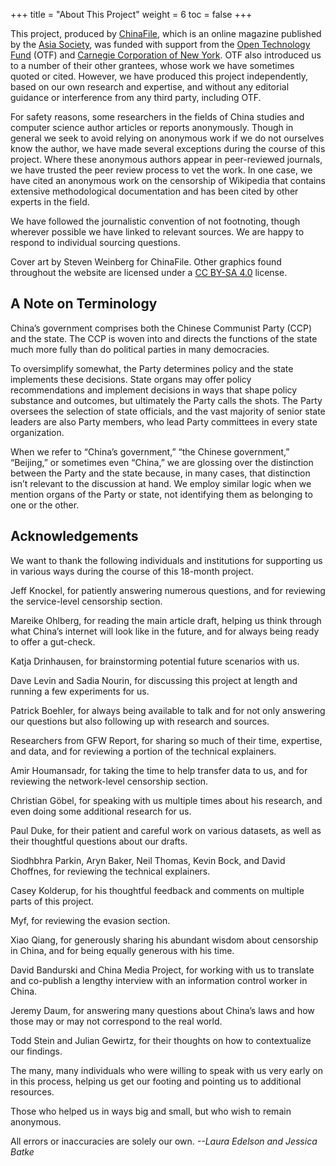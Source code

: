 +++
title = "About This Project"
weight = 6
toc = false
+++

This project, produced by [ChinaFile](https://www.chinafile.com/), which is an online magazine published by the [Asia Society](https://asiasociety.org/), was funded with support from the [Open Technology Fund](https://www.opentech.fund/) (OTF) and [Carnegie Corporation of New York](https://www.carnegie.org/). OTF also introduced us to a number of their other grantees, whose work we have sometimes quoted or cited. However, we have produced this project independently, based on our own research and expertise, and without any editorial guidance or interference from any third party, including OTF.

For safety reasons, some researchers in the fields of China studies and computer science author articles or reports anonymously. Though in general we seek to avoid relying on anonymous work if we do not ourselves know the author, we have made several exceptions during the course of this project. Where these anonymous authors appear in peer-reviewed journals, we have trusted the peer review process to vet the work. In one case, we have cited an anonymous work on the censorship of Wikipedia that contains extensive methodological documentation and has been cited by other experts in the field. 

We have followed the journalistic convention of not footnoting, though wherever possible we have linked to relevant sources. We are happy to respond to individual sourcing questions.

Cover art by Steven Weinberg for ChinaFile. Other graphics found throughout the website are licensed under a [CC BY-SA 4.0](https://creativecommons.org/licenses/by-sa/4.0/deed.en) license.

## A Note on Terminology

China’s government comprises both the Chinese Communist Party (CCP) and the state. The CCP is woven into and directs the functions of the state much more fully than do political parties in many democracies. 

To oversimplify somewhat, the Party determines policy and the state implements these decisions. State organs may offer policy recommendations and implement decisions in ways that shape policy substance and outcomes, but ultimately the Party calls the shots. The Party oversees the selection of state officials, and the vast majority of senior state leaders are also Party members, who lead Party committees in every state organization. 

When we refer to “China’s government,” “the Chinese government,” “Beijing,” or sometimes even “China,” we are glossing over the distinction between the Party and the state because, in many cases, that distinction isn’t relevant to the discussion at hand. We employ similar logic when we mention organs of the Party or state, not identifying them as belonging to one or the other.  

## Acknowledgements

We want to thank the following individuals and institutions for supporting us in various ways during the course of this 18-month project. 

Jeff Knockel, for patiently answering numerous questions, and for reviewing the service-level censorship section.

Mareike Ohlberg, for reading the main article draft, helping us think through what China’s internet will look like in the future, and for always being ready to offer a gut-check.

Katja Drinhausen, for brainstorming potential future scenarios with us.

Dave Levin and Sadia Nourin, for discussing this project at length and running a few experiments for us.

Patrick Boehler, for always being available to talk and for not only answering our questions but also following up with research and sources. 

Researchers from GFW Report, for sharing so much of their time, expertise, and data, and for reviewing a portion of the technical explainers.

Amir Houmansadr, for taking the time to help transfer data to us, and for reviewing the network-level censorship section.

Christian Göbel, for speaking with us multiple times about his research, and even doing some additional research for us.

Paul Duke, for their patient and careful work on various datasets, as well as their thoughtful questions about our drafts.

Siodhbhra Parkin, Aryn Baker, Neil Thomas, Kevin Bock, and David Choffnes, for reviewing the technical explainers.

Casey Kolderup, for his thoughtful feedback and comments on multiple parts of this project.

Myf, for reviewing the evasion section.

Xiao Qiang, for generously sharing his abundant wisdom about censorship in China, and for being equally generous with his time.

David Bandurski and China Media Project, for working with us to translate and co-publish a lengthy interview with an information control worker in China. 

Jeremy Daum, for answering many questions about China’s laws and how those may or may not correspond to the real world.

Todd Stein and Julian Gewirtz, for their thoughts on how to contextualize our findings.

The many, many individuals who were willing to speak with us very early on in this process, helping us get our footing and pointing us to additional resources.

Those who helped us in ways big and small, but who wish to remain anonymous.

All errors or inaccuracies are solely our own. *--Laura Edelson and Jessica Batke*